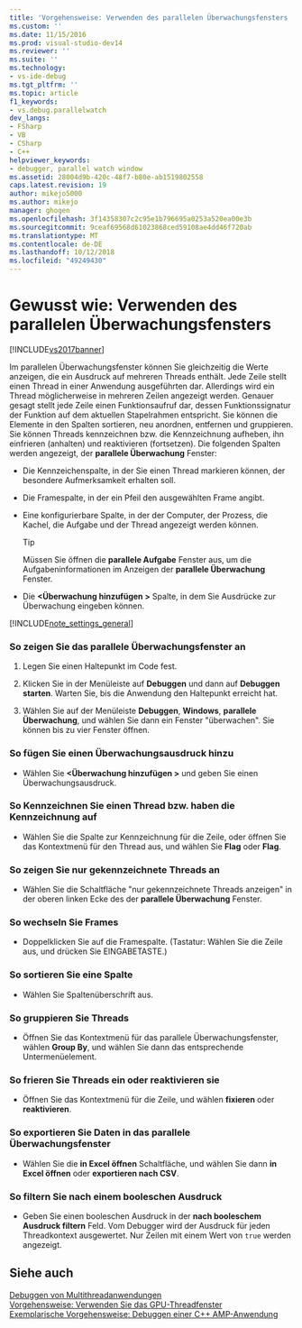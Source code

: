 ```yaml
---
title: 'Vorgehensweise: Verwenden des parallelen Überwachungsfensters | Microsoft-Dokumentation'
ms.custom: ''
ms.date: 11/15/2016
ms.prod: visual-studio-dev14
ms.reviewer: ''
ms.suite: ''
ms.technology:
- vs-ide-debug
ms.tgt_pltfrm: ''
ms.topic: article
f1_keywords:
- vs.debug.parallelwatch
dev_langs:
- FSharp
- VB
- CSharp
- C++
helpviewer_keywords:
- debugger, parallel watch window
ms.assetid: 28004d9b-420c-48f7-b80e-ab1519802558
caps.latest.revision: 19
author: mikejo5000
ms.author: mikejo
manager: ghogen
ms.openlocfilehash: 3f14358307c2c95e1b796695a0253a520ea00e3b
ms.sourcegitcommit: 9ceaf69568d61023868ced59108ae4dd46f720ab
ms.translationtype: MT
ms.contentlocale: de-DE
ms.lasthandoff: 10/12/2018
ms.locfileid: "49249430"
---
```

# <a name="how-to-use-the-parallel-watch-window"></a>Gewusst wie: Verwenden des parallelen Überwachungsfensters
[!INCLUDE[vs2017banner](../includes/vs2017banner.md)]

Im parallelen Überwachungsfenster können Sie gleichzeitig die Werte anzeigen, die ein Ausdruck auf mehreren Threads enthält. Jede Zeile stellt einen Thread in einer Anwendung ausgeführten dar. Allerdings wird ein Thread möglicherweise in mehreren Zeilen angezeigt werden. Genauer gesagt stellt jede Zeile einen Funktionsaufruf dar, dessen Funktionssignatur der Funktion auf dem aktuellen Stapelrahmen entspricht. Sie können die Elemente in den Spalten sortieren, neu anordnen, entfernen und gruppieren. Sie können Threads kennzeichnen bzw. die Kennzeichnung aufheben, ihn einfrieren (anhalten) und reaktivieren (fortsetzen). Die folgenden Spalten werden angezeigt, der **parallele Überwachung** Fenster:  
  
-   Die Kennzeichenspalte, in der Sie einen Thread markieren können, der besondere Aufmerksamkeit erhalten soll.  
  
-   Die Framespalte, in der ein Pfeil den ausgewählten Frame angibt.  
  
-   Eine konfigurierbare Spalte, in der der Computer, der Prozess, die Kachel, die Aufgabe und der Thread angezeigt werden können.  
  
    > [!TIP]
    >  Müssen Sie öffnen die **parallele Aufgabe** Fenster aus, um die Aufgabeninformationen im Anzeigen der **parallele Überwachung** Fenster.  
  
-   Die  **\<Überwachung hinzufügen >** Spalte, in dem Sie Ausdrücke zur Überwachung eingeben können.  
  
 [!INCLUDE[note_settings_general](../includes/note-settings-general-md.md)]  
  
### <a name="to-display-the-parallel-watch-window"></a>So zeigen Sie das parallele Überwachungsfenster an  
  
1.  Legen Sie einen Haltepunkt im Code fest.  
  
2.  Klicken Sie in der Menüleiste auf **Debuggen** und dann auf **Debuggen starten**. Warten Sie, bis die Anwendung den Haltepunkt erreicht hat.  
  
3.  Wählen Sie auf der Menüleiste **Debuggen**, **Windows**, **parallele Überwachung**, und wählen Sie dann ein Fenster "überwachen". Sie können bis zu vier Fenster öffnen.  
  
### <a name="to-add-a-watch-expression"></a>So fügen Sie einen Überwachungsausdruck hinzu  
  
-   Wählen Sie  **\<Überwachung hinzufügen >** und geben Sie einen Überwachungsausdruck.  
  
### <a name="to-flag-or-unflag-a-thread"></a>So Kennzeichnen Sie einen Thread bzw. haben die Kennzeichnung auf  
  
-   Wählen Sie die Spalte zur Kennzeichnung für die Zeile, oder öffnen Sie das Kontextmenü für den Thread aus, und wählen Sie **Flag** oder **Flag**.  
  
### <a name="to-display-only-flagged-threads"></a>So zeigen Sie nur gekennzeichnete Threads an  
  
-   Wählen Sie die Schaltfläche "nur gekennzeichnete Threads anzeigen" in der oberen linken Ecke des der **parallele Überwachung** Fenster.  
  
### <a name="to-switch-frames"></a>So wechseln Sie Frames  
  
-   Doppelklicken Sie auf die Framespalte. (Tastatur: Wählen Sie die Zeile aus, und drücken Sie EINGABETASTE.)  
  
### <a name="to-sort-a-column"></a>So sortieren Sie eine Spalte  
  
-   Wählen Sie Spaltenüberschrift aus.  
  
### <a name="to-group-threads"></a>So gruppieren Sie Threads  
  
-   Öffnen Sie das Kontextmenü für das parallele Überwachungsfenster, wählen **Group By**, und wählen Sie dann das entsprechende Untermenüelement.  
  
### <a name="to-freeze-or-thaw-threads"></a>So frieren Sie Threads ein oder reaktivieren sie  
  
-   Öffnen Sie das Kontextmenü für die Zeile, und wählen **fixieren** oder **reaktivieren**.  
  
### <a name="to-export-the-data-in-the-parallel-watch-window"></a>So exportieren Sie Daten in das parallele Überwachungsfenster  
  
-   Wählen Sie die **in Excel öffnen** Schaltfläche, und wählen Sie dann **in Excel öffnen** oder **exportieren nach CSV**.  
  
### <a name="to-filter-by-a-boolean-expression"></a>So filtern Sie nach einem booleschen Ausdruck  
  
-   Geben Sie einen booleschen Ausdruck in der **nach booleschem Ausdruck filtern** Feld. Vom Debugger wird der Ausdruck für jeden Threadkontext ausgewertet. Nur Zeilen mit einem Wert von `true` werden angezeigt.  
  
## <a name="see-also"></a>Siehe auch  
 [Debuggen von Multithreadanwendungen](../debugger/debug-multithreaded-applications-in-visual-studio.md)   
 [Vorgehensweise: Verwenden Sie das GPU-Threadfenster](../debugger/how-to-use-the-gpu-threads-window.md)   
 [Exemplarische Vorgehensweise: Debuggen einer C++ AMP-Anwendung](http://msdn.microsoft.com/library/40e92ecc-f6ba-411c-960c-b3047b854fb5)



